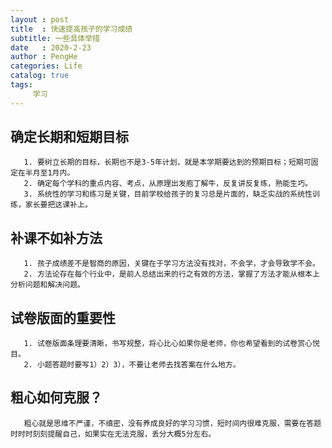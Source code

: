 ```yaml
---
layout : post
title  : 快速提高孩子的学习成绩
subtitle: 一些具体举措
date   : 2020-2-23
author : PengHe
categories: Life
catalog: true
tags:
     学习
---
```


## 确定长期和短期目标

```
   1. 要树立长期的目标，长期也不是3-5年计划，就是本学期要达到的预期目标；短期可固定在半月至1月内。
   2. 确定每个学科的重点内容、考点，从原理出发庖丁解牛，反复讲反复练，熟能生巧。
   3. 系统性的学习和练习是关键，目前学校给孩子的复习总是片面的，缺乏实战的系统性训练，家长要把这课补上。
```

## 补课不如补方法

```
   1. 孩子成绩差不是智商的原因，关键在于学习方法没有找对，不会学，才会导致学不会。
   2. 方法论存在每个行业中，是前人总结出来的行之有效的方法，掌握了方法才能从根本上分析问题和解决问题。
```

## 试卷版面的重要性

```
   1. 试卷版面条理要清晰，书写规整，将心比心如果你是老师，你也希望看到的试卷赏心悦目。
   2. 小题答题时要写1）2）3），不要让老师去找答案在什么地方。
```

## 粗心如何克服？

```
   粗心就是思维不严谨，不缜密，没有养成良好的学习习惯，短时间内很难克服，需要在答题时时时刻刻提醒自己，如果实在无法克服，丢分大概5分左右。
```

   